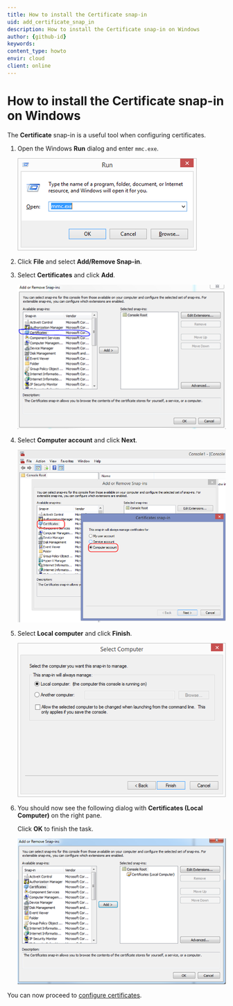 ```yaml
---
title: How to install the Certificate snap-in
uid: add_certificate_snap_in
description: How to install the Certificate snap-in on Windows 
author: {github-id}
keywords:
content_type: howto
envir: cloud
client: online
---
```


# How to install the Certificate snap-in on Windows

The **Certificate** snap-in is a useful tool when configuring certificates.

1. Open the Windows **Run** dialog and enter `mmc.exe`.

    ![x -screenshot][img1]

2. Click **File** and select **Add/Remove Snap-in**.

3. Select **Certificates** and click **Add**.

    ![x -screenshot][img2]

4. Select **Computer account** and click **Next**.

    ![x -screenshot][img3]

5. Select **Local computer** and click **Finish**.

    ![x -screenshot][img4]

6. You should now see the following dialog with **Certificates (Local Computer)** on the right pane.

    Click **OK** to finish the task.

    ![x -screenshot][img5]

You can now proceed to [configure certificates][1].

<!-- Referenced links -->
[1]: configure.md

<!-- Referenced images -->
[img1]: media/rundialog.png
[img2]: media/addremovesnapin.png
[img3]: media/mmc-certs-snapin.png
[img4]: media/selectlocalcomputer.png
[img5]: media/addremoveadded.png
